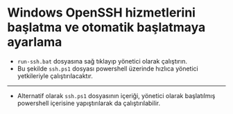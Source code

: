 # Windows OpenSSH hizmetlerini başlatma ve otomatik başlatmaya ayarlama

- `run-ssh.bat` dosyasına sağ tıklayıp yönetici olarak çalıştırın.
- Bu şekilde `ssh.ps1` dosyası powershell üzerinde hızlıca yönetici yetkileriyle çalıştırılacaktır.

---

- Alternatif olarak `ssh.ps1` dosyasının içeriği, yönetici olarak başlatılmış powershell içerisine yapıştırılarak da çalıştırılabilir.


